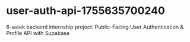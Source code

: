# user-auth-api-1755635700240
6-week backend internship project: Public-Facing User Authentication &amp; Profile API with Supabase
